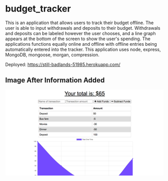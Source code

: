 # budget_tracker
This is an application that allows users to track their budget offline.  The user is able to input withdrawals and deposits to their budget.  Withdrawals  and deposits can be labeled however the user chooses, and a line graph appears at the bottom of the screen to show the user's spending. The applications functions equally online and offline with offline entries being automatically entered into the tracker.  This application uses node, express, MongoDB, mongoose, morgan, compression.

Deployed: https://still-badlands-51985.herokuapp.com/

## Image After Information Added
<img src="./public/images/infoadded.png">

